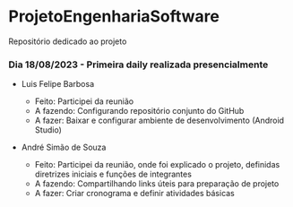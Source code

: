 # ProjetoEngenhariaSoftware
Repositório dedicado ao projeto

### Dia 18/08/2023 - Primeira daily realizada presencialmente

- Luis Felipe Barbosa
  * Feito:   Participei da reunião
  * A fazendo: Configurando repositório conjunto do GitHub
  * A fazer: Baixar e configurar ambiente de desenvolvimento (Android Studio)

- André Simão de Souza
  * Feito: Participei da reunião, onde foi explicado o projeto, definidas diretrizes iniciais e funções de integrantes
  * A fazendo: Compartilhando links úteis para preparação de projeto
  * A fazer: Criar cronograma e definir atividades básicas  
